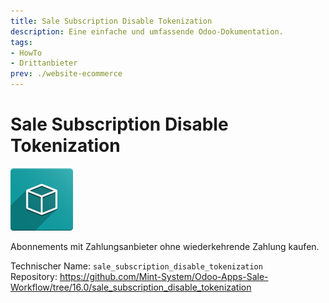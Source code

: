 ```yaml
---
title: Sale Subscription Disable Tokenization
description: Eine einfache und umfassende Odoo-Dokumentation.
tags:
- HowTo
- Drittanbieter
prev: ./website-ecommerce
---
```


# Sale Subscription Disable Tokenization
![icon_oms_box](attachments/icon_oms_box.png)

Abonnements mit Zahlungsanbieter ohne wiederkehrende Zahlung kaufen.

Technischer Name: `sale_subscription_disable_tokenization`\
Repository: <https://github.com/Mint-System/Odoo-Apps-Sale-Workflow/tree/16.0/sale_subscription_disable_tokenization>

